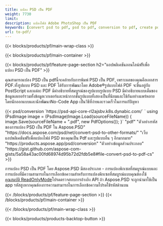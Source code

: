 ```yaml
---
title: แปลง PSD เป็น PDF
weight: 7730
limit: 
description: แปลงไฟล์ Adobe PhotoShop เป็น PDF
keywords: [convert psd to pdf, psd to pdf, conversion to pdf, create pdf from psd, print psd as pdf]
url: to-pdf/
---
```


{{< blocks/products/pf/main-wrap-class >}}

{{< blocks/products/pf/main-container >}}

{{< blocks/products/pf/feature-page-section h2="แอปพลิเคชันออนไลน์ฟรีเพื่อแปลง PSD เป็น PDF" >}}
<p>คุณสามารถแปลง PSD เป็น pdfนี้จะคล้ายกับการพิมพ์ PSD เป็น PDF, เพราะผลของคุณคือเอกสาร PDF.ทั้งรูปแบบ PSD และ PDF ได้รับการพัฒนาโดย Adobe®รูปแบบไฟล์ PDF จะขึ้นอยู่กับ PostScript และแต่ละ PDF มีคำอธิบายที่สมบูรณ์ของรูปแบบรูปแบบ PSD มีคำอธิบายแบบเต็มของข้อมูลเลเยอร์รวมทั้งข้อมูลเวกเตอร์และหน้ากากชั้นรูปแบบทั้งสองเป็นที่นิยมและใช้กันอย่างแพร่หลายโดยนักออกแบบและนักพัฒนาNo-Code App เป็นวิธีที่ง่ายและรวดเร็วในการแก้ปัญหา</p>
{{< psd/conversion `https://psd-api-core-rl2ajsbv.k8s.dynabic.com/` 
`    using (PsdImage image = (PsdImage)Image.Load(sourceFileName))
    {
        image.Save(sourceFileName + ".pdf", new PdfOptions());
    }` 
	"pdf" 
"ตัวอย่างรหัสของการแปลง PSD เป็น PDF ใน Aspose.PSD"  "https://docs.aspose.com/psd/net/convert-psd-to-other-formats/" 
"เว็บแอปพลิเคชันฟรีเพื่อแปลงไฟล์ PSD ของคุณเป็น Pdf และรูปแบบอื่น ๆ อีกมากมาย" "https://products.aspose.app/psd/conversion" 
"ตัวอย่างข้อมูลส่วนประกอบ" "https://gist.github.com/aspose-com-gists/5a58a43ac00fd68974d95b72d2fdb5e8#file-convert-psd-to-pdf-cs" >}}
<p>การแปลง PSD เป็น PDF โดย Aspose.PSD มีสองประเภท - การแปลงพิกเซลที่สมบูรณ์แบบและการแปลงที่มีความสามารถในการเลือกข้อความสำหรับการแปลงพิกเซลที่สมบูรณ์แบบคุณต้องใช้ <a href="https://reference.aspose.com/psd/net/aspose.psd.imageloadoptions/psdloadoptions/readonlymode/">คุณสมบัติ ReadOnlyMode</a>โปรดตรวจสอบการอ้างอิง API ถ้า Aspose.PSD จะถูกนำมาใช้เป็น app รหัสสูงหากคุณต้องการความสามารถในการเลือกข้อความโปรดใช้รหัสด้านบน</p>
{{< /blocks/products/pf/feature-page-section >}}
{{< /blocks/products/pf/main-container >}}


{{< /blocks/products/pf/main-wrap-class >}}

{{< blocks/products/products-backtop-button >}}
